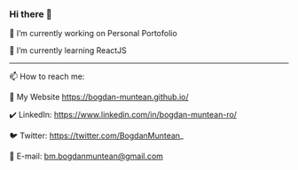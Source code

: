 ### Hi there 👋

🔭 I’m currently working on Personal Portofolio

🌱 I’m currently learning ReactJS

-------                                               -------

📫 How to reach me: 

📝 My Website https://bogdan-muntean.github.io/  

✔️ LinkedIn:  https://www.linkedin.com/in/bogdan-muntean-ro/

🐦 Twitter:   https://twitter.com/BogdanMuntean_

📧 E-mail:    bm.bogdanmuntean@gmail.com

<!--
**bogdan-muntean/bogdan-muntean** is a ✨ _special_ ✨ repository because its `README.md` (this file) appears on your GitHub profile.

Here are some ideas to get you started:

- 🔭 I’m currently working on ...
- 🌱 I’m currently learning ....
- 👯 I’m looking to collaborate on ...
- 🤔 I’m looking for help with ...
- 💬 Ask me about ...
- 📫 How to reach me: ...
- 😄 Pronouns: ...
- ⚡ Fun fact: ...
-->
